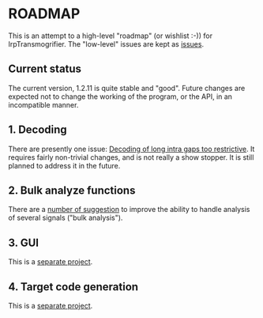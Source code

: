 # ROADMAP

This is an attempt to a high-level "roadmap" (or wishlist :-)) for IrpTransmogrifier.
The "low-level" issues are kept as [issues](https://github.com/bengtmartensson/IrpTransmogrifier/issues).

## Current status
The current version, 1.2.11 is quite stable and "good". Future changes are expected not to change the working of
the program, or the API, in an incompatible manner.

## 1. Decoding
There are presently one issue:
[Decoding of long intra gaps too restrictive](https://github.com/bengtmartensson/IrpTransmogrifier/issues/111).
It requires fairly non-trivial changes, and is not really a show stopper.
It is still planned to address it in the future.

## 2. Bulk analyze functions
There are a [number of suggestion](https://github.com/bengtmartensson/IrpTransmogrifier/issues?q=is%3Aopen+is%3Aissue+label%3A%22Component%3A+Analyzer%22)
to improve the ability to handle analysis of several signals ("bulk analysis").

## 3. GUI
This is a [separate project](https://github.com/bengtmartensson/IrpTransmogrifier-GUI).

## 4. Target code generation
This is a [separate project](https://github.com/bengtmartensson/IrProtocolCodeGeneration).
